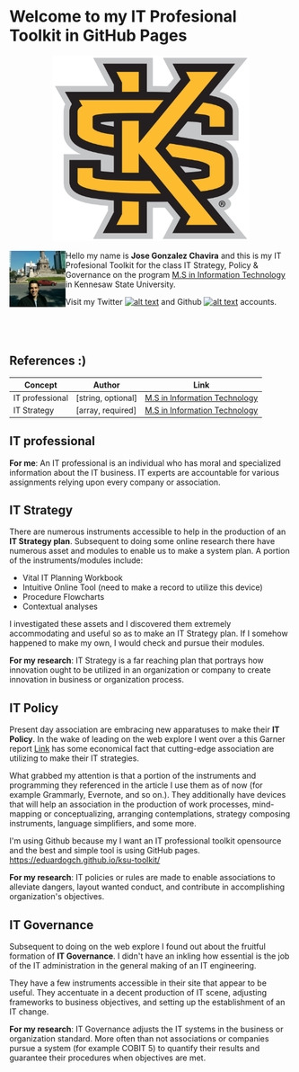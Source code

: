# Welcome to my **IT Profesional Toolkit** in GitHub Pages

<p align="center">
  <img src="https://raw.githubusercontent.com/eduardogch/ksu-toolkit/master/ksu.png" width="350" title="hover text">
</p>

<img align="left" width="100" height="100" src="https://raw.githubusercontent.com/eduardogch/ksu-toolkit/master/photo.jpg">

Hello my name is **Jose Gonzalez Chavira** and this is my IT Profesional Toolkit for the class IT Strategy, Policy & Governance on the program [M.S in Information Technology](https://ccse.kennesaw.edu/it/programs/msit.php) in Kennesaw State University.

Visit my Twitter [![alt text][1.1]][1] and Github [![alt text][6.1]][6] accounts.

[1.1]: http://i.imgur.com/wWzX9uB.png (twitter icon with padding)
[6.1]: http://i.imgur.com/9I6NRUm.png (github icon without padding)

[1]: https://twitter.com/eduardochavira_
[6]: http://www.github.com/eduardogch

&nbsp;
&nbsp;
---

## References :)
Concept         | Author               | Link
---             | ---                  | ---
IT professional | [string, optional]   | [M.S in Information Technology](https://ccse.kennesaw.edu/it/programs/msit.php)
IT Strategy     | [array, required]    | [M.S in Information Technology](https://ccse.kennesaw.edu/it/programs/msit.php)

## IT professional

__For me__: An IT professional is an individual who has moral and specialized information about the IT business. IT experts are accountable for various assignments relying upon every company or association. 

## IT Strategy

There are numerous instruments accessible to help in the production of an **IT Strategy plan**. Subsequent to doing some online research there have numerous asset and modules to enable us to make a system plan. A portion of the instruments/modules include: 

-	Vital IT Planning Workbook 
-	Intuitive Online Tool (need to make a record to utilize this device) 
-	Procedure Flowcharts 
-	Contextual analyses 

I investigated these assets and I discovered them extremely accommodating and useful so as to make an IT Strategy plan. If I somehow happened to make my own, I would check and pursue their modules. 

__For my research__: IT Strategy is a far reaching plan that portrays how innovation ought to be utilized in an organization or company to create innovation in business or organization process. 

## IT Policy

Present day association are embracing new apparatuses to make their **IT Policy**. In the wake of leading on the web explore I went over a this Garner report [Link](https://www.gartner.com/smarterwithgartner/gartner-top-10-strategic-technology-trends-for-2018/) has some economical fact that cutting-edge association are utilizing to make their IT strategies. 

What grabbed my attention is that a portion of the instruments and programming they referenced in the article I use them as of now (for example Grammarly, Evernote, and so on.). They additionally have devices that will help an association in the production of work processes, mind-mapping or conceptualizing, arranging contemplations, strategy composing instruments, language simplifiers, and some more. 

I'm using Github because my I want an IT professional toolkit opensource and the best and simple tool is using GitHub pages.  https://eduardogch.github.io/ksu-toolkit/


__For my research__: IT policies or rules are made to enable associations to alleviate dangers, layout wanted conduct, and contribute in accomplishing organization's objectives. 


## IT Governance

Subsequent to doing on the web explore I found out about the fruitful formation of **IT Governance**. I didn't have an inkling how essential is the job of the IT administration in the general making of an IT engineering. 

They have a few instruments accessible in their site that appear to be useful. They accentuate in a decent production of IT scene, adjusting frameworks to business objectives, and setting up the establishment of an IT change. 


__For my research__: IT Governance adjusts the IT systems in the business or organization standard. More often than not associations or companies pursue a system (for example COBIT 5) to quantify their results and guarantee their procedures when objectives are met. 


